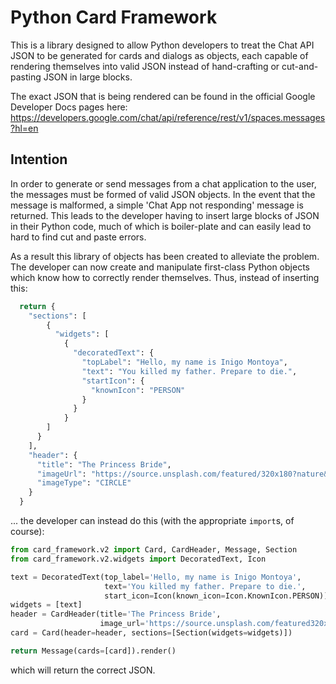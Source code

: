 # Python Card Framework

This is a library designed to allow Python developers to treat the Chat API
JSON to be generated for cards and dialogs as objects, each capable of
rendering themselves into valid JSON instead of hand-crafting or cut-and-pasting
JSON in large blocks.

The exact JSON that is being rendered can be found in the official Google
Developer Docs pages here: https://developers.google.com/chat/api/reference/rest/v1/spaces.messages?hl=en

## Intention

In order to generate or send messages from a chat application to the user, the
messages must be formed of valid JSON objects. In the event that the message is
malformed, a simple 'Chat App not responding' message is returned. This leads
to the developer having to insert large blocks of JSON in their Python code,
much of which is boiler-plate and can easily lead to hard to find cut and paste
errors.

As a result this library of objects has been created to alleviate the problem.
The developer can now create and manipulate first-class Python objects which
know how to correctly render themselves. Thus, instead of inserting this:

```python
  return {
    "sections": [
        {
          "widgets": [
            {
              "decoratedText": {
                "topLabel": "Hello, my name is Inigo Montoya",
                "text": "You killed my father. Prepare to die.",
                "startIcon": {
                  "knownIcon": "PERSON"
                }
              }
            }
        ]
      }
    ],
    "header": {
      "title": "The Princess Bride",
      "imageUrl": "https://source.unsplash.com/featured/320x180?nature&sig=8",
      "imageType": "CIRCLE"
    }
  }
```

... the developer can instead do this (with the appropriate `import`s, of course):
```python
from card_framework.v2 import Card, CardHeader, Message, Section
from card_framework.v2.widgets import DecoratedText, Icon
```

```python
text = DecoratedText(top_label='Hello, my name is Inigo Montoya',
                     text='You killed my father. Prepare to die.',
                     start_icon=Icon(known_icon=Icon.KnownIcon.PERSON))
widgets = [text]
header = CardHeader(title='The Princess Bride',
                    image_url='https://source.unsplash.com/featured320x180?nature&sig=8')
card = Card(header=header, sections=[Section(widgets=widgets)])

return Message(cards=[card]).render()
```

which will return the correct JSON.
